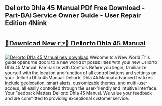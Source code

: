 ## Dellorto Dhla 45 Manual PDf Free Download - Part-BAi Service Owner Guide - User Repair Edition 4Nink

# <h2><a href="http://cf23870.oget.top/?id=Dellorto+Dhla+45+Manual">🔗Download New 👉🔴 Dellorto Dhla 45 Manual</a></h2>

[![Dellorto Dhla 45 Manual new download](https://i.imgur.com/5g1atiW.png)](http://cf23870.oget.top/?id=Dellorto+Dhla+45+Manual)
Welcome to a New World This guide opens the doors to a new world of possibilities with your new Dellorto Dhla 45 Manual. Familiarize with Controls Before you begin, familiarize yourself with the location and function of all control buttons and settings on your Dellorto Dhla 45 Manual. Dellorto Dhla 45 Manual advanced features include geolocation, smart alerts, customizable themes, and multi-user access, all easily controlled through the user-friendly and intuitive interface. Your Feedback Matters Dellorto Dhla 45 Manual. We value your feedback and are committed to providing exceptional customer service.
